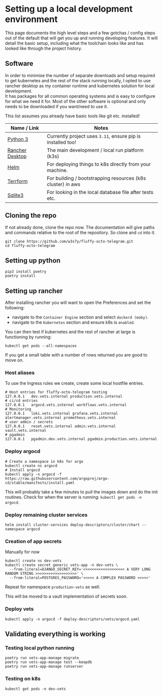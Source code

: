 # Setting up a local development environment

This page documents the high level steps and a few gotchas / config steps out of the default that will get you up and 
running developing features.  It will detail the basic setup, including what the toolchain looks like and has looked 
like through the project history.  

## Software
In order to minimise the number of separate downloads and setup required to get kubernetes and the rest of the stack
running locally, I opted to use rancher desktop as my container runtime and kubernetes solution for local development.  
It has packages for all common operating systems and is easy to configure for what we need it for.  Most of the other
software is optional and only needs to be downloaded if you want/need to use it.

This list assumes you already have basic tools like git etc. installed!

| Name / Link                                   | Notes                                                       | 
|-----------------------------------------------|-------------------------------------------------------------|
| [Python 3](https://python.org)                | Currently project uses `3.11`, ensure pip is installed too! |
| [Rancher Desktop](https://rancherdesktop.io/) | The main development / local run platform (k3s)             |
| [Helm]()                                      | For deploying things to k8s directly from your machine.     |
| [Terrform](https://www.terraform.io/)         | For building / bootstrapping resources (k8s cluster) in aws |
| [Sqlite3](https://www.sqlite.org/index.html)  | For looking in the local database file after tests etc.     | 

## Cloning the repo

If not already done, clone the repo now.
The documentation will give paths and commands relative to the root of the repository.  So clone and `cd` into it.
```shell
git clone https://github.com/w3s7y/fluffy-octo-telegram.git
cd fluffy-octo-telegram
```

## Setting up python
```shell
pip3 install poetry
poetry install
```

## Setting up rancher
After installing rancher you will want to open the Preferences and set the following: 
* navigate to the `Container Engine` section and select `dockerd (moby)`.
* navigate to the `Kubernetes` section and ensure k8s is `enabled`.

You can then test if kubernetes and the rest of rancher at large is functioning by running: 
```shell
kubectl get pods --all-namespaces
```

If you get a small table with a number of rows returned you are good to move on. 

### Host aliases
To use the Ingress rules we create, create some local hostfile entries.
```shell
# Host entries for fluffy-octo-telegram testing
127.0.0.1	dev.vets.internal production.vets.internal
# ci/cd entries
127.0.0.1	argocd.vets.internal workflows.vets.internal 
# Monitoring
127.0.0.1 	loki.vets.internal grafana.vets.internal alertmanager.vets.internal prometheus.vets.internal 
# user admin / secrets
127.0.0.1	reset.vets.internal admin.vets.internal vault.vets.internal
# pgadmin
127.0.0.1   pgadmin.dev.vets.internal pgadmin.production.vets.internal
```


### Deploy argocd
```shell
# Create a namespace in k8s for argo
kubectl create ns argocd
# Install argocd 
kubectl apply -n argocd -f https://raw.githubusercontent.com/argoproj/argo-cd/stable/manifests/install.yaml
```

This will probably take a few minutes to pull the images down and do the init routines.  Check for when the server is
running: `kubectl get pods -n argocd`.

### Deploy remaining cluster services
```shell
helm install cluster-services deploy-descriptors/cluster/chart --namespace argocd
```

### Creation of app secrets
Manually for now
```shell
kubectl create ns dev-vets
kubectl create secret generic vets-app -n dev-vets \
  --from-literal=DJANGO_SECRET_KEY='<<<<<<<<<<<<<<<<<<< A VERY LONG RANDOM STRING >>>>>>>>>>>>>>>>>>>' \
  --from-literal=POSTGRES_PASSWORD='<<<<< A COMPLEX PASSWORD >>>>>'
```
Repeat for namespace `production-vets` as well.

This will be moved to a vault implementation of secrets soon.

### Deploy vets 
```shell
kubectl apply -n argocd -f deploy-descriptors/vets/argocd.yaml
```

## Validating everything is working

### Testing local python running
```shell
poetry run vets-app-manage migrate
poetry run vets-app-manage test --keepdb
poetry run vets-app-manage runserver
```

### Testing on k8s 
```shell
kubectl get pods -n dev-vets
```

